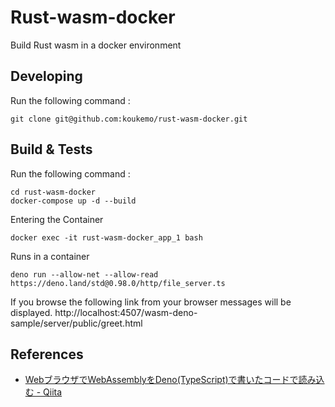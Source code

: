 # Rust-wasm-docker

Build Rust wasm in a docker environment

## Developing

Run the following command :

```
git clone git@github.com:koukemo/rust-wasm-docker.git
```

## Build & Tests

Run the following command :

```
cd rust-wasm-docker
docker-compose up -d --build
```

Entering the Container

```
docker exec -it rust-wasm-docker_app_1 bash
```

Runs in a container

```
deno run --allow-net --allow-read  https://deno.land/std@0.98.0/http/file_server.ts
```

If you browse the following link from your browser messages will be displayed.
http://localhost:4507/wasm-deno-sample/server/public/greet.html

## References

- [WebブラウザでWebAssemblyをDeno(TypeScript)で書いたコードで読み込む - Qiita](https://qiita.com/nabezokodaikon/items/37a35cfff0d3ab95b16b)
